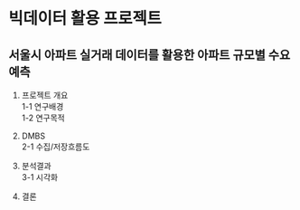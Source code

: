 # 빅데이터 활용 프로젝트
## 서울시 아파트 실거래 데이터를 활용한 아파트 규모별 수요 예측
1. 프로젝트 개요\
1-1 연구배경\
1-2 연구목적

2. DMBS\
2-1 수집/저장흐름도

3. 분석결과\
3-1 시각화

4. 결론
  
